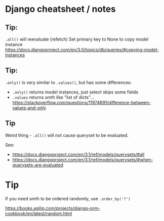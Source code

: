 # Django cheatsheet / notes

## Tip:

`.all()` will reevaluate (refetch)
Set primary key to None to copy model instance https://docs.djangoproject.com/en/3.0/topics/db/queries/#copying-model-instances

## Tip:

`.only()` is very similar to `.values()`, but has some differences:

- `.only()` returns model instances, just select skips some fields
- `.values` returns smth like "list of dicts"...
  https://stackoverflow.com/questions/11974691/difference-between-values-and-only

## Tip

Weird thing - `.all()` will not cause queryset to be evaluated.

See:

- https://docs.djangoproject.com/en/3.1/ref/models/querysets/#all
- https://docs.djangoproject.com/en/3.1/ref/models/querysets/#when-querysets-are-evaluated

# Tip

If you need smth to be ordered randomly, use `.order_by('?')`

https://books.agiliq.com/projects/django-orm-cookbook/en/latest/random.html
